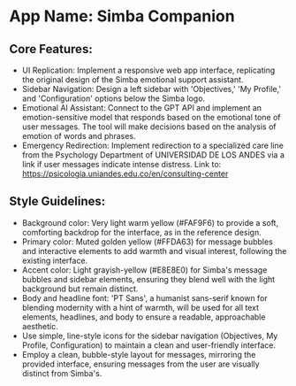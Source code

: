 # **App Name**: Simba Companion

## Core Features:

- UI Replication: Implement a responsive web app interface, replicating the original design of the Simba emotional support assistant.
- Sidebar Navigation: Design a left sidebar with 'Objectives,' 'My Profile,' and 'Configuration' options below the Simba logo.
- Emotional AI Assistant: Connect to the GPT API and implement an emotion-sensitive model that responds based on the emotional tone of user messages. The tool will make decisions based on the analysis of emotion of words and phrases.
- Emergency Redirection: Implement redirection to a specialized care line from the Psychology Department of UNIVERSIDAD DE LOS ANDES via a link if user messages indicate intense distress.  Link to:  https://psicologia.uniandes.edu.co/en/consulting-center

## Style Guidelines:

- Background color: Very light warm yellow (#FAF9F6) to provide a soft, comforting backdrop for the interface, as in the reference design.
- Primary color: Muted golden yellow (#FFDA63) for message bubbles and interactive elements to add warmth and visual interest, following the existing interface.
- Accent color: Light grayish-yellow (#E8E8E0) for Simba's message bubbles and sidebar elements, ensuring they blend well with the light background but remain distinct.
- Body and headline font: 'PT Sans', a humanist sans-serif known for blending modernity with a hint of warmth, will be used for all text elements, headlines, and body to ensure a readable, approachable aesthetic.
- Use simple, line-style icons for the sidebar navigation (Objectives, My Profile, Configuration) to maintain a clean and user-friendly interface.
- Employ a clean, bubble-style layout for messages, mirroring the provided interface, ensuring messages from the user are visually distinct from Simba's.